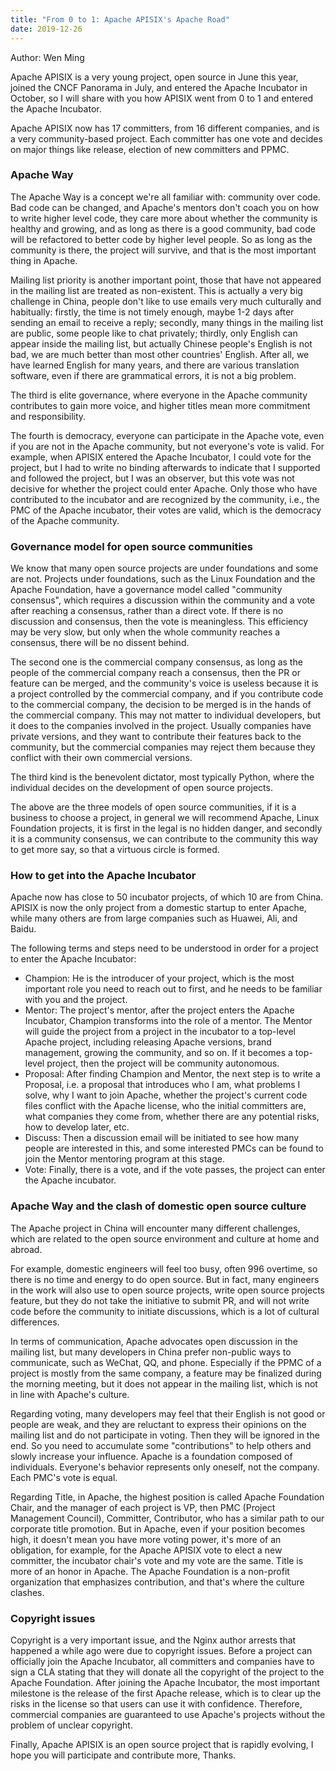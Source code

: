 ```yaml
---
title: "From 0 to 1: Apache APISIX's Apache Road"
date: 2019-12-26 
---  
```


Author: Wen Ming

Apache APISIX is a very young project, open source in June this year, joined the CNCF Panorama in July, and entered the Apache Incubator in October, so I will share with you how APISIX went from 0 to 1 and entered the Apache Incubator.

Apache APISIX now has 17 committers, from 16 different companies, and is a very community-based project. Each committer has one vote and decides on major things like release, election of new committers and PPMC.

### **Apache Way**

The Apache Way is a concept we're all familiar with: community over code. Bad code can be changed, and Apache's mentors don't coach you on how to write higher level code, they care more about whether the community is healthy and growing, and as long as there is a good community, bad code will be refactored to better code by higher level people. So as long as the community is there, the project will survive, and that is the most important thing in Apache.

Mailing list priority is another important point, those that have not appeared in the mailing list are treated as non-existent. This is actually a very big challenge in China, people don't like to use emails very much culturally and habitually: firstly, the time is not timely enough, maybe 1-2 days after sending an email to receive a reply; secondly, many things in the mailing list are public, some people like to chat privately; thirdly, only English can appear inside the mailing list, but actually Chinese people's English is not bad, we are much better than most other countries' English. After all, we have learned English for many years, and there are various translation software, even if there are grammatical errors, it is not a big problem.

The third is elite governance, where everyone in the Apache community contributes to gain more voice, and higher titles mean more commitment and responsibility.

The fourth is democracy, everyone can participate in the Apache vote, even if you are not in the Apache community, but not everyone's vote is valid. For example, when APISIX entered the Apache Incubator, I could vote for the project, but I had to write no binding afterwards to indicate that I supported and followed the project, but I was an observer, but this vote was not decisive for whether the project could enter Apache. Only those who have contributed to the incubator and are recognized by the community, i.e., the PMC of the Apache incubator, their votes are valid, which is the democracy of the Apache community.

### **Governance model for open source communities**

We know that many open source projects are under foundations and some are not. Projects under foundations, such as the Linux Foundation and the Apache Foundation, have a governance model called "community consensus", which requires a discussion within the community and a vote after reaching a consensus, rather than a direct vote. If there is no discussion and consensus, then the vote is meaningless. This efficiency may be very slow, but only when the whole community reaches a consensus, there will be no dissent behind.

The second one is the commercial company consensus, as long as the people of the commercial company reach a consensus, then the PR or feature can be merged, and the community's voice is useless because it is a project controlled by the commercial company, and if you contribute code to the commercial company, the decision to be merged is in the hands of the commercial company. This may not matter to individual developers, but it does to the companies involved in the project. Usually companies have private versions, and they want to contribute their features back to the community, but the commercial companies may reject them because they conflict with their own commercial versions.

The third kind is the benevolent dictator, most typically Python, where the individual decides on the development of open source projects.

The above are the three models of open source communities, if it is a business to choose a project, in general we will recommend Apache, Linux Foundation projects, it is first in the legal is no hidden danger, and secondly it is a community consensus, we can contribute to the community this way to get more say, so that a virtuous circle is formed.

### **How to get into the Apache Incubator**

Apache now has close to 50 incubator projects, of which 10 are from China. APISIX is now the only project from a domestic startup to enter Apache, while many others are from large companies such as Huawei, Ali, and Baidu.

The following terms and steps need to be understood in order for a project to enter the Apache Incubator:

+ Champion: He is the introducer of your project, which is the most important role you need to reach out to first, and he needs to be familiar with you and the project.
+ Mentor: The project's mentor, after the project enters the Apache Incubator, Champion transforms into the role of a mentor. The Mentor will guide the project from a project in the incubator to a top-level Apache project, including releasing Apache versions, brand management, growing the community, and so on. If it becomes a top-level project, then the project will be community autonomous.
+ Proposal: After finding Champion and Mentor, the next step is to write a Proposal, i.e. a proposal that introduces who I am, what problems I solve, why I want to join Apache, whether the project's current code files conflict with the Apache license, who the initial committers are, what companies they come from, whether there are any potential risks, how to develop later, etc.
+ Discuss: Then a discussion email will be initiated to see how many people are interested in this, and some interested PMCs can be found to join the Mentor mentoring program at this stage.
+ Vote: Finally, there is a vote, and if the vote passes, the project can enter the Apache incubator.

### **Apache Way and the clash of domestic open source culture**

The Apache project in China will encounter many different challenges, which are related to the open source environment and culture at home and abroad.

For example, domestic engineers will feel too busy, often 996 overtime, so there is no time and energy to do open source. But in fact, many engineers in the work will also use to open source projects, write open source projects feature, but they do not take the initiative to submit PR, and will not write code before the community to initiate discussions, which is a lot of cultural differences.

In terms of communication, Apache advocates open discussion in the mailing list, but many developers in China prefer non-public ways to communicate, such as WeChat, QQ, and phone. Especially if the PPMC of a project is mostly from the same company, a feature may be finalized during the morning meeting, but it does not appear in the mailing list, which is not in line with Apache's culture.

Regarding voting, many developers may feel that their English is not good or people are weak, and they are reluctant to express their opinions on the mailing list and do not participate in voting. Then they will be ignored in the end. So you need to accumulate some "contributions" to help others and slowly increase your influence. Apache is a foundation composed of individuals. Everyone's behavior represents only oneself, not the company. Each PMC's vote is equal.

Regarding Title, in Apache, the highest position is called Apache Foundation Chair, and the manager of each project is VP, then PMC (Project Management Council), Committer, Contributor, who has a similar path to our corporate title promotion. But in Apache, even if your position becomes high, it doesn't mean you have more voting power, it's more of an obligation, for example, for the Apache APISIX vote to elect a new committer, the incubator chair's vote and my vote are the same. Title is more of an honor in Apache. The Apache Foundation is a non-profit organization that emphasizes contribution, and that's where the culture clashes.

### **Copyright issues**

Copyright is a very important issue, and the Nginx author arrests that happened a while ago were due to copyright issues. Before a project can officially join the Apache Incubator, all committers and companies have to sign a CLA stating that they will donate all the copyright of the project to the Apache Foundation. After joining the Apache Incubator, the most important milestone is the release of the first Apache release, which is to clear up the risks in the license so that users can use it with confidence. Therefore, commercial companies are guaranteed to use Apache's projects without the problem of unclear copyright.

Finally, Apache APISIX is an open source project that is rapidly evolving, I hope you will participate and contribute more, Thanks.
